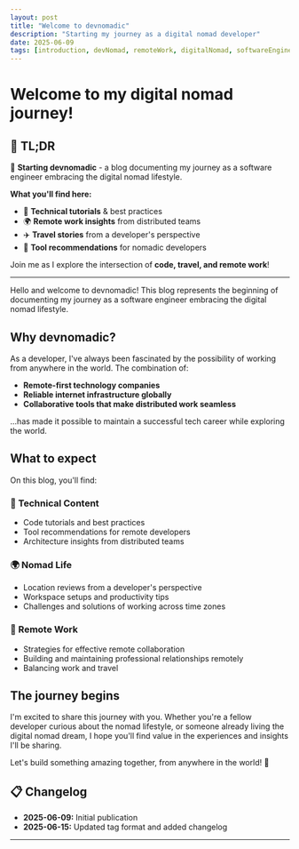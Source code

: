 ```yaml
---
layout: post
title: "Welcome to devnomadic"
description: "Starting my journey as a digital nomad developer"
date: 2025-06-09
tags: [introduction, devNomad, remoteWork, digitalNomad, softwareEngineering, travel, lifestyle, blogging]
---
```


# Welcome to my digital nomad journey!

## 📝 TL;DR

🚀 **Starting devnomadic** - a blog documenting my journey as a software engineer embracing the digital nomad lifestyle.

**What you'll find here:**
- 🔧 **Technical tutorials** & best practices
- 🌍 **Remote work insights** from distributed teams  
- ✈️ **Travel stories** from a developer's perspective
- 📱 **Tool recommendations** for nomadic developers

Join me as I explore the intersection of **code, travel, and remote work**!

---

Hello and welcome to devnomadic! This blog represents the beginning of documenting my journey as a software engineer embracing the digital nomad lifestyle.

## Why devnomadic?

As a developer, I've always been fascinated by the possibility of working from anywhere in the world. The combination of:

- **Remote-first technology companies**
- **Reliable internet infrastructure globally** 
- **Collaborative tools that make distributed work seamless**

...has made it possible to maintain a successful tech career while exploring the world.

## What to expect

On this blog, you'll find:

### 🔧 Technical Content
- Code tutorials and best practices
- Tool recommendations for remote developers  
- Architecture insights from distributed teams

### 🌍 Nomad Life
- Location reviews from a developer's perspective
- Workspace setups and productivity tips
- Challenges and solutions of working across time zones

### 💼 Remote Work
- Strategies for effective remote collaboration
- Building and maintaining professional relationships remotely
- Balancing work and travel

## The journey begins

I'm excited to share this journey with you. Whether you're a fellow developer curious about the nomad lifestyle, or someone already living the digital nomad dream, I hope you'll find value in the experiences and insights I'll be sharing.

Let's build something amazing together, from anywhere in the world! 🚀

## 📋 Changelog

- **2025-06-09:** Initial publication
- **2025-06-15:** Updated tag format and added changelog

---